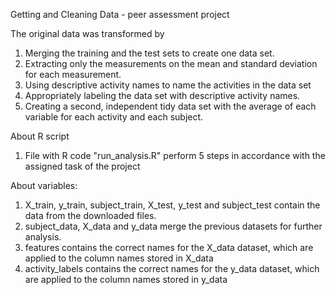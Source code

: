 Getting and Cleaning Data - peer assessment project

The original data was transformed by

1. Merging the training and the test sets to create one data set.
2. Extracting only the measurements on the mean and standard deviation for each measurement.
3. Using descriptive activity names to name the activities in the data set
4. Appropriately labeling the data set with descriptive activity names.
5. Creating a second, independent tidy data set with the average of each variable for each activity and each subject.

About R script

1. File with R code "run_analysis.R" perform 5 steps in accordance with the assigned task of the project

About variables:

1. X_train, y_train, subject_train, X_test, y_test and subject_test contain the data from the downloaded files.
2. subject_data, X_data and y_data  merge the previous datasets for further analysis.
3. features contains the correct names for the X_data dataset, which are applied to the column names stored in X_data
4. activity_labels contains the correct names for the y_data dataset, which are applied to the column names stored in y_data

